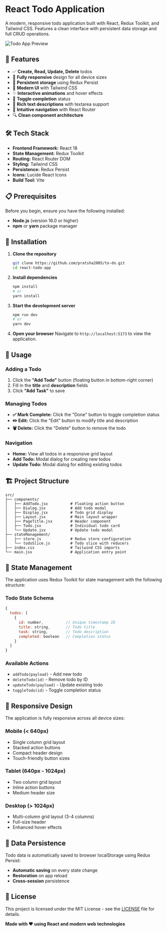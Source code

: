 # React Todo Application

A modern, responsive todo application built with React, Redux Toolkit, and Tailwind CSS. Features a clean interface with persistent data storage and full CRUD operations.

![Todo App Preview]("https://to-do-kohl-delta.vercel.app/")

## 🚀 Features

- ✅ **Create, Read, Update, Delete** todos
- 📱 **Fully responsive** design for all device sizes
- 💾 **Persistent storage** using Redux Persist
- 🎨 **Modern UI** with Tailwind CSS
- ✨ **Interactive animations** and hover effects
- 🔄 **Toggle completion** status
- 📝 **Rich text descriptions** with textarea support
- 🎯 **Intuitive navigation** with React Router
- 🔍 **Clean component architecture**

## 🛠️ Tech Stack

- **Frontend Framework:** React 18
- **State Management:** Redux Toolkit
- **Routing:** React Router DOM
- **Styling:** Tailwind CSS
- **Persistence:** Redux Persist
- **Icons:** Lucide React Icons
- **Build Tool:** Vite

## 📋 Prerequisites

Before you begin, ensure you have the following installed:
- **Node.js** (version 16.0 or higher)
- **npm** or **yarn** package manager

## 🚀 Installation

1. **Clone the repository**
   ```bash
   git clone https://github.com/pratsha2005/to-do.git
   cd react-todo-app
   ```

2. **Install dependencies**
   ```bash
   npm install
   # or
   yarn install
   ```

3. **Start the development server**
   ```bash
   npm run dev
   # or
   yarn dev
   ```

4. **Open your browser**
   Navigate to `http://localhost:5173` to view the application.

## 📱 Usage

### Adding a Todo
1. Click the **"Add Todo"** button (floating button in bottom-right corner)
2. Fill in the **title** and **description** fields
3. Click **"Add Task"** to save

### Managing Todos
- **✅ Mark Complete:** Click the "Done" button to toggle completion status
- **✏️ Edit:** Click the "Edit" button to modify title and description
- **🗑️ Delete:** Click the "Delete" button to remove the todo

### Navigation
- **Home:** View all todos in a responsive grid layout
- **Add Todo:** Modal dialog for creating new todos
- **Update Todo:** Modal dialog for editing existing todos

## 🏗️ Project Structure

```
src/
├── components/
│   ├── AddTodo.jsx          # Floating action button
│   ├── Dialog.jsx           # Add todo modal
│   ├── Display.jsx          # Todo grid display
│   ├── Layout.jsx           # Main layout wrapper
│   ├── PageTitle.jsx        # Header component
│   ├── Todo.jsx             # Individual todo card
│   └── Update.jsx           # Update todo modal
├── stateManagement/
│   ├── store.js             # Redux store configuration
│   └── todoSlice.js         # Todo slice with reducers
├── index.css                # Tailwind CSS imports
└── main.jsx                 # Application entry point
```

## 🔧 State Management

The application uses Redux Toolkit for state management with the following structure:

### Todo State Schema
```javascript
{
  todos: [
    {
      id: number,          // Unique timestamp ID
      title: string,       // Todo title
      task: string,        // Todo description
      completed: boolean   // Completion status
    }
  ]
}
```

### Available Actions
- `addTodo(payload)` - Add new todo
- `deleteTodo(id)` - Remove todo by ID
- `updateTodo(payload)` - Update existing todo
- `toggleTodo(id)` - Toggle completion status

## 🎨 Responsive Design

The application is fully responsive across all device sizes:

### Mobile (< 640px)
- Single column grid layout
- Stacked action buttons
- Compact header design
- Touch-friendly button sizes

### Tablet (640px - 1024px)
- Two column grid layout
- Inline action buttons
- Medium header size

### Desktop (> 1024px)
- Multi-column grid layout (3-4 columns)
- Full-size header
- Enhanced hover effects

## 🔄 Data Persistence

Todo data is automatically saved to browser localStorage using Redux Persist:
- **Automatic saving** on every state change
- **Restoration** on app reload
- **Cross-session** persistence

## 📝 License

This project is licensed under the MIT License - see the [LICENSE](LICENSE) file for details.

**Made with ❤️ using React and modern web technologies**